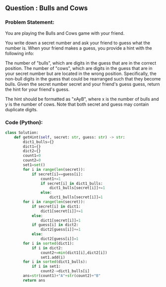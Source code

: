 ## Question : Bulls and Cows

### Problem Statement:
You are playing the Bulls and Cows game with your friend.

You write down a secret number and ask your friend to guess what the number is. When your friend makes a guess, you provide a hint with the following info:

The number of "bulls", which are digits in the guess that are in the correct position.
The number of "cows", which are digits in the guess that are in your secret number but are located in the wrong position. Specifically, the non-bull digits in the guess that could be rearranged such that they become bulls.
Given the secret number secret and your friend's guess guess, return the hint for your friend's guess.

The hint should be formatted as "xAyB", where x is the number of bulls and y is the number of cows. Note that both secret and guess may contain duplicate digits.
### Code (Python):
```python
class Solution:
    def getHint(self, secret: str, guess: str) -> str:
        dict1_bulls={}
        dict1={}
        dict2={}
        count1=0
        count2=0
        set1=set()
        for i in range(len(secret)):
            if secret[i]==guess[i]:
                count1+=1
                if secret[i] in dict1_bulls:
                    dict1_bulls[secret[i]]+=1
                else:
                    dict1_bulls[secret[i]]=1
        for i in range(len(secret)):
            if secret[i] in dict1:
                dict1[secret[i]]+=1
            else:
                dict1[secret[i]]=1
            if guess[i] in dict2:
                dict2[guess[i]]+=1
            else:
                dict2[guess[i]]=1
        for i in sorted(dict1):
            if i in dict2:
                count2+=min(dict1[i],dict2[i])
                set1.add(i)
        for i in sorted(dict1_bulls):
            if i in set1:
                count2-=dict1_bulls[i]
        ans=str(count1)+"A"+str(count2)+"B"
        return ans
